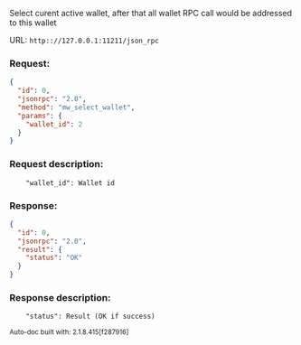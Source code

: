 Select curent active wallet, after that all wallet RPC call would be addressed to this wallet

URL: ```http:://127.0.0.1:11211/json_rpc```
### Request: 
```json
{
  "id": 0,
  "jsonrpc": "2.0",
  "method": "mw_select_wallet",
  "params": {
    "wallet_id": 2
  }
}
```
### Request description: 
```
    "wallet_id": Wallet id

```
### Response: 
```json
{
  "id": 0,
  "jsonrpc": "2.0",
  "result": {
    "status": "OK"
  }
}
```
### Response description: 
```
    "status": Result (OK if success)

```
<sub>Auto-doc built with: 2.1.8.415[f287916]</sub>